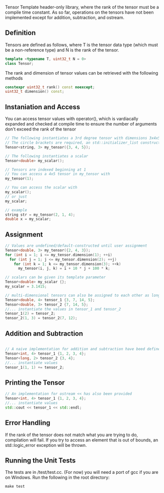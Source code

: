 
Tensor Template header-only library, where the rank of the tensor must be a compile time constant. As so far, operations on the tensors have not been implemented except for addition, subtraction, and ostream.

## Definition

Tensors are defined as follows, where T is the tensor data type (which must be a non-reference type) and N is the rank of the tensor.

```c++
template <typename T, uint32_t N = 0>
class Tensor;
```

The rank and dimension of tensor values can be retrieved with the following methods

```c++
constexpr uint32_t rank() const noexcept;
uint32_t dimension() const;
```

## Instaniation and Access

You can access tensor values with operator(), which is vardiacally expanded and checked at compile time to ensure the number of arguments don't exceed the rank of the tensor

 ```c++
 // The following instantiates a 3rd degree tensor with dimensions 3x4x5
 // The circle brackets are required, an std::initializer_list constructor is not implemented 
 Tensor<string, 3> my_tensor({3, 4, 5});
 
 // The following instantiates a scalar
 Tensor<double> my_scalar();
 
 // Tensors are indexed beginning at 1
 // You can access a 4x5 tensor in my_tensor with
 my_tensor(1);
 
 // You can access the scalar with 
 my_scalar();
 // or just
 my_scalar;
 
 // example
 string str = my_tensor(2, 1, 4);
 double x = my_scalar;
```


## Assignment
```c++
// Values are undefined/default-constructed until user assignment 
Tensor<double, 3> my_tensor({2, 4, 3});
for (int i = 1; i <= my_tensor.dimension(1); ++i) 
  for (int j = 1; j <= my_tensor.dimension(2); ++j) 
    for (int k = 1; k <= my_tensor.dimension(3); ++k) 
      my_tensor(i, j, k) = i + 10 * j + 100 * k;  

// scalars can be given its template parameter
Tensor<double> my_scalar {};
my_scalar = 3.1415;

// multi-dimensional tensors can also be assigned to each other as long as the indices match
Tensor<double, 4> tensor_1 {3, 7, 14, 5};
Tensor<double, 3> tensor_2 {7, 14, 5};
//... instantiate the values in tensor_1 and tensor_2
tensor_1(2) = tensor_2;
tensor_2(1, 3) = tensor_2(7, 12);
```

## Addition and Subtraction
```c++

// A naive implementation for addition and subtraction have beed defined as an example
Tensor<int, 4> tensor_1 {1, 2, 3, 4};
Tensor<long, 2> tensor_2 {3, 4};
//... instantiate values
tensor_1(1, 1) += tensor_2;
```

## Printing the Tensor
```c++
// An implementation for ostream << has also been provided
Tensor<int, 4> tensor_1 {1, 2, 3, 4};
//... instantiate values
std::cout << tensor_1 << std::endl;
```

## Error Handling

If the rank of the tensor does not match what you are trying to do, compilation will fail. If you try to access an element that is out of bounds, an std::logic_error exception will be thrown.

## Running the Unit Tests

The tests are in /test/test.cc. (For now) you will need a port of gcc if you are on Windows.
Run the following in the root directory:
```
make test
```

